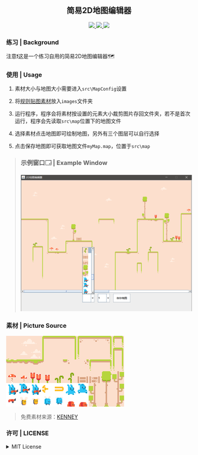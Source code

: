 <p align="center">
    <a>
        <h2 align="center">简易2D地图编辑器</h2>
    </a>
</p>

<p align="center">
    <a href="https://github.com/Chizer77/Simple2DMapEditor">
        <img src="https://img.shields.io/github/languages/code-size/Chizer77/Simple2DMapEditor?color=%232cc5f6&label=code&logo=github&logoColor=%232cc5f6&style=flat-square">
    </a>
    <a href="https://github.com/Chizer77/Simple2DMapEditor">
        <img src="https://img.shields.io/github/directory-file-count/Chizer77/Simple2DMapEditor?logo=github&style=flat-square">
    </a>
    <a href="https://github.com/Chizer77/Simple2DMapEditor/blob/main/LICENSE.md">
        <img src="https://img.shields.io/github/license/Chizer77/Simple2DMapEditor?style=flat">
    </a>
</p>

### 练习 | Background
注意❗这是一个练习自用的简易2D地图编辑器🗺

### 使用 | Usage
1. 素材大小与地图大小需要进入`src\MapConfig`设置

2. 将[规则贴图素材](exampleImage/mapImage.png "贴图素材")放入`images`文件夹

3. 运行程序，程序会将素材按设置的元素大小裁剪图片存回文件夹，若不是首次运行，程序会先读取`src\map`位置下的地图文件

4. 选择素材点击地图即可绘制地图，另外有三个图层可以自行选择

5. 点击保存地图即可获取地图文件`myMap.map`，位置于`src\map`


> ### 示例窗口🗔 | Example Window
> ![示例窗口](exampleImage/Run-timePicture.png "示例窗口")

### 素材 | Picture Source
![贴图素材](exampleImage/mapImage.png "贴图素材")
> 免费素材来源：[KENNEY](www.kenney.nl)

### 许可 | LICENSE
<details>
<summary>MIT License</summary>

[![FOSSA Status](https://app.fossa.com/api/projects/git%2Bgithub.com%2FChizer77%2FSimple2DMapEditor.svg?type=large)](https://app.fossa.com/projects/git%2Bgithub.com%2FChizer77%2FSimple2DMapEditor?ref=badge_large)

</details>

